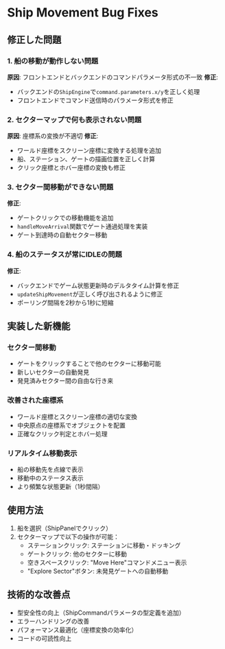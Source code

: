 # Ship Movement Bug Fixes

## 修正した問題

### 1. 船の移動が動作しない問題
**原因**: フロントエンドとバックエンドのコマンドパラメータ形式の不一致
**修正**: 
- バックエンドの`ShipEngine`で`command.parameters.x/y`を正しく処理
- フロントエンドでコマンド送信時のパラメータ形式を修正

### 2. セクターマップで何も表示されない問題
**原因**: 座標系の変換が不適切
**修正**:
- ワールド座標をスクリーン座標に変換する処理を追加
- 船、ステーション、ゲートの描画位置を正しく計算
- クリック座標とホバー座標の変換も修正

### 3. セクター間移動ができない問題
**修正**:
- ゲートクリックでの移動機能を追加
- `handleMoveArrival`関数でゲート通過処理を実装
- ゲート到達時の自動セクター移動

### 4. 船のステータスが常にIDLEの問題
**修正**:
- バックエンドでゲーム状態更新時のデルタタイム計算を修正
- `updateShipMovement`が正しく呼び出されるように修正
- ポーリング間隔を2秒から1秒に短縮

## 実装した新機能

### セクター間移動
- ゲートをクリックすることで他のセクターに移動可能
- 新しいセクターの自動発見
- 発見済みセクター間の自由な行き来

### 改善された座標系
- ワールド座標とスクリーン座標の適切な変換
- 中央原点の座標系でオブジェクトを配置
- 正確なクリック判定とホバー処理

### リアルタイム移動表示
- 船の移動先を点線で表示
- 移動中のステータス表示
- より頻繁な状態更新（1秒間隔）

## 使用方法

1. 船を選択（ShipPanelでクリック）
2. セクターマップで以下の操作が可能：
   - ステーションクリック: ステーションに移動・ドッキング
   - ゲートクリック: 他のセクターに移動
   - 空きスペースクリック: "Move Here"コマンドメニュー表示
   - "Explore Sector"ボタン: 未発見ゲートへの自動移動

## 技術的な改善点

- 型安全性の向上（ShipCommandパラメータの型定義を追加）
- エラーハンドリングの改善
- パフォーマンス最適化（座標変換の効率化）
- コードの可読性向上